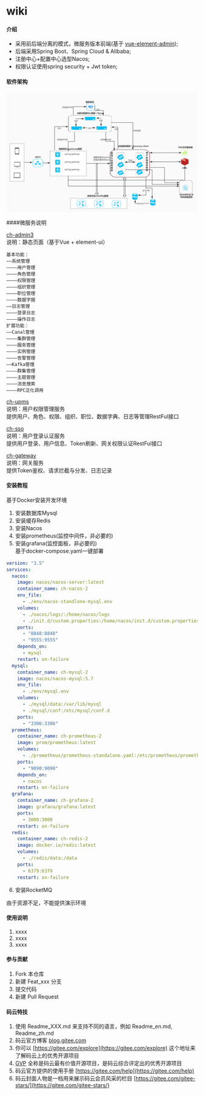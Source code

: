 # wiki

#### 介绍
* 采用前后端分离的模式，微服务版本前端(基于 [vue-element-admin](https://github.com/PanJiaChen/vue-element-admin));
* 后端采用Spring Boot、Spring Cloud & Alibaba;
* 注册中心+配置中心选型Nacos;
* 权限认证使用spring security + Jwt token;
#### 软件架构
<img src="./images/ch-cloud.jpg" alt="软件架构"/>

####微服务说明

[ch-admin3](https://gitee.com/ch-cloud/ch-admin3)  
说明：静态页面（基于Vue + element-ui） 
~~~
基本功能：
——系统管理
————用户管理
————角色管理
————权限管理
————组织管理
————职位管理
————数据字据
——日志管理
————登录日志
————操作日志
扩展功能：
——Canal管理
————集群管理
————服务管理
————实例管理
————告警管理
——Kafka管理
————群集管理
————主题管理
————消息搜索
————RPC泛化调用
~~~
[ch-upms](https://gitee.com/ch-cloud/ch-upms)  
说明：用户权限管理服务  
提供用户、角色、权限、组织、职位、数据字典、日志等管理RestFul接口

[ch-sso](https://gitee.com/ch-cloud/ch-sso)  
说明：用户登录认证服务  
提供用户登录、用户信息、Token刷新、网关权限认证RestFul接口

[ch-gateway](https://gitee.com/ch-cloud/ch-gateway)  
说明：网关服务  
提供Token鉴权、请求拦截与分发、日志记录


#### 安装教程
基于Docker安装开发环境
1.  安装数据库Mysql
2.  安装缓存Redis
3.  安装Nacos
4.  安装prometheus(监控中间件，非必要的)
5.  安装grafana(监控面板，非必要的)  
基于docker-compose.yaml一键部署
```yaml
version: "3.5"
services:
  nacos:
    image: nacos/nacos-server:latest
    container_name: ch-nacos-2
    env_file:
      - ./env/nacos-standlone-mysql.env
    volumes:
      - ./nacos/logs/:/home/nacos/logs
      - ./init.d/custom.properties:/home/nacos/init.d/custom.properties
    ports:
      - "8848:8848"
      - "9555:9555"
    depends_on:
      - mysql
    restart: on-failure
  mysql:
    container_name: ch-mysql-2
    image: nacos/nacos-mysql:5.7
    env_file:
      - ./env/mysql.env
    volumes:
      - ./mysql/data:/var/lib/mysql
      - ./mysql/conf:/etc/mysql/conf.d
    ports:
      - "3306:3306"
  prometheus:
    container_name: ch-prometheus-2
    image: prom/prometheus:latest
    volumes:
      - ./prometheus/prometheus-standalone.yaml:/etc/prometheus/prometheus.yml
    ports:
      - "9090:9090"
    depends_on:
      - nacos
    restart: on-failure
  grafana:
    container_name: ch-grafana-2
    image: grafana/grafana:latest
    ports:
      - 3000:3000
    restart: on-failure
  redis:
    container_name: ch-redis-2
    image: docker.io/redis:latest
    volumes:
      - ./redis/data:/data
    ports:
      - 6379:6379
    restart: on-failure
```
6.  安装RocketMQ

由于资源不足，不能提供演示环境
#### 使用说明

1.  xxxx
2.  xxxx
3.  xxxx

#### 参与贡献

1.  Fork 本仓库
2.  新建 Feat_xxx 分支
3.  提交代码
4.  新建 Pull Request


#### 码云特技

1.  使用 Readme\_XXX.md 来支持不同的语言，例如 Readme\_en.md, Readme\_zh.md
2.  码云官方博客 [blog.gitee.com](https://blog.gitee.com)
3.  你可以 [https://gitee.com/explore](https://gitee.com/explore) 这个地址来了解码云上的优秀开源项目
4.  [GVP](https://gitee.com/gvp) 全称是码云最有价值开源项目，是码云综合评定出的优秀开源项目
5.  码云官方提供的使用手册 [https://gitee.com/help](https://gitee.com/help)
6.  码云封面人物是一档用来展示码云会员风采的栏目 [https://gitee.com/gitee-stars/](https://gitee.com/gitee-stars/)
